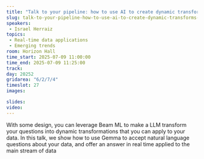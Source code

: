 ```yaml
---
title: "Talk to your pipeline: how to use AI to create dynamic transforms in streaming"
slug: talk-to-your-pipeline-how-to-use-ai-to-create-dynamic-transforms-in-streaming
speakers:
 - Israel Herraiz
topics:
 - Real-time data applications
 - Emerging trends
room: Horizon Hall
time_start: 2025-07-09 11:00:00
time_end: 2025-07-09 11:25:00
track: 
day: 20252
gridarea: "6/2/7/4"
timeslot: 27
images: 

slides:
video:
---
```


With some design, you can leverage Beam ML to make a LLM transform your questions into dynamic transformations that you can apply to your data. In this talk, we show how to use Gemma to accept natural language questions about your data, and offer an answer in real time applied to the main stream of data